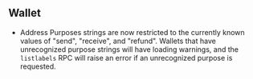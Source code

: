 Wallet
------

* Address Purposes strings are now restricted to the currently known values of "send", "receive", and "refund".
  Wallets that have unrecognized purpose strings will have loading warnings, and the `listlabels`
  RPC will raise an error if an unrecognized purpose is requested.
